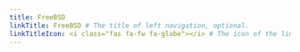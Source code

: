```yaml
---
title: FreeBSD
linkTitle: FreeBSD # The title of left navigation, optional.
linkTitleIcon: <i class="fas fa-fw fa-globe"></i> # The icon of the link title, optional.
---
```

